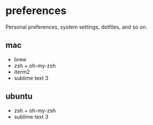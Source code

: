 # preferences
Personal preferences, system settings, dotfiles, and so on.

## mac

* brew
* zsh + oh-my-zsh
* iterm2
* sublime text 3

## ubuntu

* zsh + oh-my-zsh
* sublime text 3

